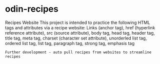 # odin-recipes
Recipes Website
This project is intended to practice the following HTML tags and attributes via a recipe website:
    Links (anchor tag), href (hyperlink reference attribute), src (source attribute), body tag, head tag, header tag, title tag, meta tag, charset (character set attribute), unorderled list tag, ordered list tag, list tag, paragraph tag, strong tag, emphasis tag

    Further development - auto pull recipes from websites to streamline recipes  
    